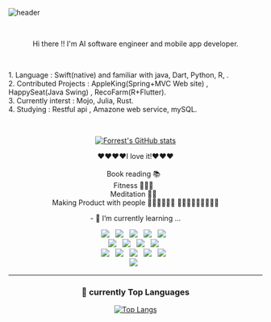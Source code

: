 
![header](https://capsule-render.vercel.app/api?animation=fadeIn&text=🌲%20Forrest%20Park's%20Space%20🌿&fontColor=FEF1E6&fontSize=50)


<div align="center">

<br>
   <p > Hi there !! I'm  AI software engineer and mobile app developer. </p><br>
    <p align='left'> 
    1. Language : Swift(native) and familiar with java, Dart, Python, R, . <br>
    2. Contributed Projects : AppleKing(Spring+MVC Web site) , HappySeat(Java Swing) , RecoFarm(R+Flutter). <br>
    3. Currently interst : Mojo, Julia, Rust. <br>
    4. Studying :  Restful api , Amazone web service, mySQL. </p><br>
   </div>
  





<div align="center">
   
   [![Forrest's GitHub stats](https://github-readme-stats.vercel.app/api?username=ForrestDPark&hide=stars,contribs&count_private=true&show_icons=true&theme=merko)](https://github.com/ForrestDPark/github-readme-stats)
   
  <p>
   ❤️❤️❤️❤️I love it!❤️❤️❤️<br><br>
    Book reading 📚&nbsp;&nbsp; <br>
    Fitness 🏋🏻‍♂️&nbsp;&nbsp;<br>
    Meditation 🧘‍♂️&nbsp;&nbsp; <br>
    Making Product with people 👨‍💻👨‍💻👨‍💻 🤼🏼‍♂️🤼🏼‍♂️🤼🏼‍♂️<br>
  </p>
- 🌱 I’m currently learning ...
<p align='center'>
<img src="https://img.shields.io/badge/Java-007396?style=flat-square&logo=OpenJDK&logoColor=white">&nbsp;&nbsp; <!--Java -->
<img src="https://img.shields.io/badge/MySQl-4479A1?style=flat-plastic&logo=mysql&logoColor=white"/>&nbsp;&nbsp;<!--MVC -->
<img src="https://img.shields.io/badge/Spring%20Boot+MVC-6DB33F?style=flat-square&logo=Spring&logoColor=white">&nbsp;&nbsp;<!--Spring -->
<img src="https://img.shields.io/badge/JavaScript-F7DF1E?style=flat-square&logo=JavaScript&logoColor=white">&nbsp;&nbsp;<!--Java script -->
<img src="https://img.shields.io/badge/R-276DC3?style=flat-square&logo=R&logoColor=white">&nbsp;&nbsp;<!--R --> <br>
<img src="https://img.shields.io/badge/Dart-0175C2?style=flat-square&logo=Dart&logoColor=white">&nbsp;&nbsp;<!--Dart->
<img src="https://img.shields.io/badge/Flutter-02569B?style=flat-square&logo=flutter&logoColor=white"/>&nbsp;&nbsp;<!--Flutter -->
<img src="https://img.shields.io/badge/Swift-F05138?style=flat-square&logo=Swift&logoColor=white">&nbsp;&nbsp;<!--Swift -->
<img src="https://img.shields.io/badge/UIkit-2396F3?style=flat-square&logo=UIkit&logoColor=white">&nbsp;&nbsp;<!--Swift UIKit -->
<img src="https://img.shields.io/badge/SwiftUI-F05138?style=flat-square&logo=Swift&logoColor=white">&nbsp;&nbsp;<!--SwiftUI --><br>
<img src="https://img.shields.io/badge/AWS-232F3E?style=flat-square&logo=Amazon AWS&logoColor=white">&nbsp;&nbsp;<!--AWS -->
<img src="https://img.shields.io/badge/Python-3776AB?style=flat-square&logo=Python&logoColor=white">&nbsp;&nbsp;<!--Python-->
<img src="https://img.shields.io/badge/Mojo-EB844E?style=flat-square&logo=FireShip&logoColor=white">&nbsp;&nbsp;<!--Mojo -->
<img src="https://img.shields.io/badge/Julia-9558B2?style=flat-square&logo=Julia&logoColor=white">&nbsp;&nbsp;<!--Julia-->
<img src="https://img.shields.io/badge/Rust-000000?style=flat-square&logo=Rust&logoColor=white">&nbsp;&nbsp;<!--Rust --><br>
<img src="https://img.shields.io/badge/SQlite-003B57?style=flat-square&logo=SQlite&logoColor=white">&nbsp;&nbsp;<!--NoSql -->
    
  <br>
  <hr/>

### :muscle: currently Top Languages

[![Top Langs](https://github-readme-stats.vercel.app/api/top-langs/?username=ForrestDPark&layout=compact)](https://github.com/ForrestDPark/github-readme-stats)

</div>
<!--
**ForrestDPark/ForrestDPark** is a ✨ _special_ ✨ repository because its `README.md` (this file) appears on your GitHub profile.

Here are some ideas to get you started:


- 🌱 I’m currently learning ...
- 👯 I’m looking to collaborate on ...
- 🤔 I’m looking for help with ...
- 💬 Ask me about ...
- 📫 How to reach me: ...
- 😄 Pronouns: ...
- ⚡ Fun fact: ...
-->
